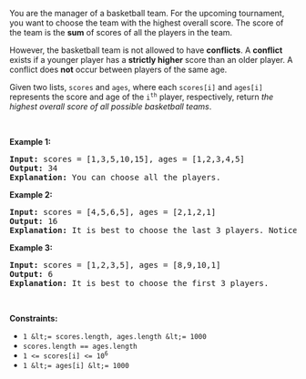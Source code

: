 You are the manager of a basketball team. For the upcoming tournament, you want to choose the team with the highest overall score. The score of the team is the __sum__ of scores of all the players in the team.

However, the basketball team is not allowed to have __conflicts__. A __conflict__ exists if a younger player has a __strictly higher__ score than an older player. A conflict does __not__ occur between players of the same age.

Given two lists, `` scores `` and `` ages ``, where each `` scores[i] `` and `` ages[i] `` represents the score and age of the <code>i<sup>th</sup></code> player, respectively, return _the highest overall score of all possible basketball teams_.

&nbsp;

__Example 1:__

<pre>
<strong>Input:</strong> scores = [1,3,5,10,15], ages = [1,2,3,4,5]
<strong>Output:</strong> 34
<strong>Explanation:</strong>&nbsp;You can choose all the players.
</pre>

__Example 2:__

<pre>
<strong>Input:</strong> scores = [4,5,6,5], ages = [2,1,2,1]
<strong>Output:</strong> 16
<strong>Explanation:</strong>&nbsp;It is best to choose the last 3 players. Notice that you are allowed to choose multiple people of the same age.
</pre>

__Example 3:__

<pre>
<strong>Input:</strong> scores = [1,2,3,5], ages = [8,9,10,1]
<strong>Output:</strong> 6
<strong>Explanation:</strong>&nbsp;It is best to choose the first 3 players. 
</pre>

&nbsp;

__Constraints:__

*   `` 1 &lt;= scores.length, ages.length &lt;= 1000 ``
*   `` scores.length == ages.length ``
*   <code>1 &lt;= scores[i] &lt;= 10<sup>6</sup></code>
*   `` 1 &lt;= ages[i] &lt;= 1000 ``